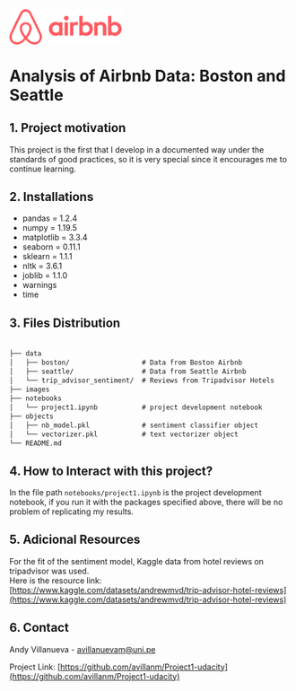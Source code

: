 <!-- PROJECT LOGO -->
<img src="images/airbnblogo.png" alt="drawing" align="center" width="200"/>

# Analysis of Airbnb Data: Boston and Seattle
## 1. Project motivation
This project is the first that I develop in a documented way under the standards of good practices, so it is very special since it encourages me to continue learning.

## 2. Installations
* pandas = 1.2.4 
* numpy = 1.19.5
* matplotlib = 3.3.4
* seaborn = 0.11.1
* sklearn = 1.1.1
* nltk = 3.6.1
* joblib = 1.1.0
* warnings
* time

## 3. Files Distribution
```

├── data
│   ├── boston/                  # Data from Boston Airbnb
│   ├── seattle/                 # Data from Seattle Airbnb
│   └── trip_advisor_sentiment/  # Reviews from Tripadvisor Hotels
├── images
├── notebooks
│   └── project1.ipynb           # project development notebook
├── objects
│   ├── nb_model.pkl             # sentiment classifier object
│   └── vectorizer.pkl           # text vectorizer object
└── README.md       

```

## 4. How to Interact with this project?
In the file path `notebooks/project1.ipynb` is the project development notebook, if you run it with the packages specified above, there will be no problem of replicating my results.

## 5. Adicional Resources
For the fit of the sentiment model, Kaggle data from hotel reviews on tripadvisor was used.     
Here is the resource link: [https://www.kaggle.com/datasets/andrewmvd/trip-advisor-hotel-reviews](https://www.kaggle.com/datasets/andrewmvd/trip-advisor-hotel-reviews)

## 6. Contact

Andy Villanueva - avillanuevam@uni.pe

Project Link: [https://github.com/avillanm/Project1-udacity](https://github.com/avillanm/Project1-udacity)
